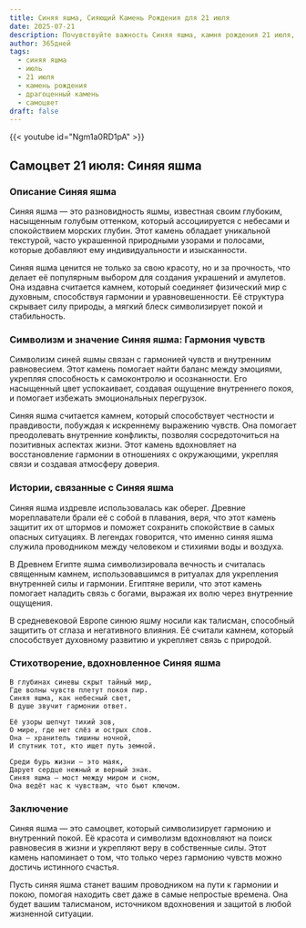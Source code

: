 ```yaml
---
title: Синяя яшма, Сияющий Камень Рождения для 21 июля
date: 2025-07-21
description: Почувствуйте важность Синяя яшма, камня рождения 21 июля, который символизирует Гармония чувств. Пусть его красота и значение осветят ваш день.
author: 365дней
tags:
  - синяя яшма
  - июль
  - 21 июля
  - камень рождения
  - драгоценный камень
  - самоцвет
draft: false
---
```


{{< youtube id="Ngm1a0RD1pA" >}}

## Самоцвет 21 июля: Синяя яшма

### Описание Синяя яшма

Синяя яшма — это разновидность яшмы, известная своим глубоким, насыщенным голубым оттенком, который ассоциируется с небесами и спокойствием морских глубин. Этот камень обладает уникальной текстурой, часто украшенной природными узорами и полосами, которые добавляют ему индивидуальности и изысканности.

Синяя яшма ценится не только за свою красоту, но и за прочность, что делает её популярным выбором для создания украшений и амулетов. Она издавна считается камнем, который соединяет физический мир с духовным, способствуя гармонии и уравновешенности. Её структура скрывает силу природы, а мягкий блеск символизирует покой и стабильность.

### Символизм и значение Синяя яшма: Гармония чувств

Символизм синей яшмы связан с гармонией чувств и внутренним равновесием. Этот камень помогает найти баланс между эмоциями, укрепляя способность к самоконтролю и осознанности. Его насыщенный цвет успокаивает, создавая ощущение внутреннего покоя, и помогает избежать эмоциональных перегрузок.

Синяя яшма считается камнем, который способствует честности и правдивости, побуждая к искреннему выражению чувств. Она помогает преодолевать внутренние конфликты, позволяя сосредоточиться на позитивных аспектах жизни. Этот камень вдохновляет на восстановление гармонии в отношениях с окружающими, укрепляя связи и создавая атмосферу доверия.

### Истории, связанные с Синяя яшма

Синяя яшма издревле использовалась как оберег. Древние мореплаватели брали её с собой в плавания, веря, что этот камень защитит их от штормов и поможет сохранить спокойствие в самых опасных ситуациях. В легендах говорится, что именно синяя яшма служила проводником между человеком и стихиями воды и воздуха.

В Древнем Египте яшма символизировала вечность и считалась священным камнем, использовавшимся в ритуалах для укрепления внутренней силы и гармонии. Египтяне верили, что этот камень помогает наладить связь с богами, выражая их волю через внутренние ощущения.

В средневековой Европе синюю яшму носили как талисман, способный защитить от сглаза и негативного влияния. Её считали камнем, который способствует духовному развитию и укрепляет связь с природой.

### Стихотворение, вдохновленное Синяя яшма

```
В глубинах синевы скрыт тайный мир,  
Где волны чувств плетут покоя пир.  
Синяя яшма, как небесный свет,  
В душе звучит гармонии ответ.

Её узоры шепчут тихий зов,  
О мире, где нет слёз и острых слов.  
Она — хранитель тишины ночной,  
И спутник тот, кто ищет путь земной.

Среди бурь жизни — это маяк,  
Дарует сердце нежный и верный знак.  
Синяя яшма — мост между миром и сном,  
Она ведёт нас к чувствам, что бьют ключом.
```

### Заключение

Синяя яшма — это самоцвет, который символизирует гармонию и внутренний покой. Её красота и символизм вдохновляют на поиск равновесия в жизни и укрепляют веру в собственные силы. Этот камень напоминает о том, что только через гармонию чувств можно достичь истинного счастья.

Пусть синяя яшма станет вашим проводником на пути к гармонии и покою, помогая находить свет даже в самые непростые времена. Она будет вашим талисманом, источником вдохновения и защитой в любой жизненной ситуации.